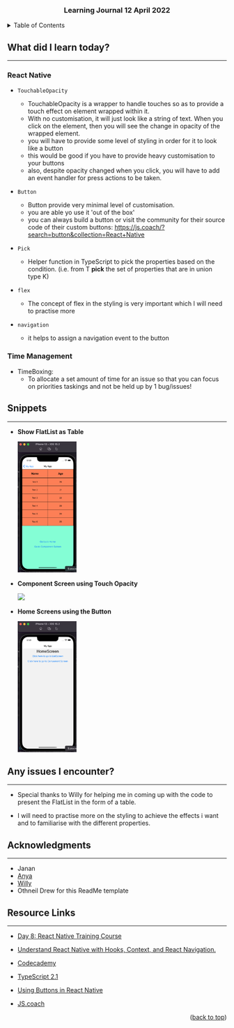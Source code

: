 <div id="top"></div>

<br />

<h3 align="center">Learning Journal 12 April 2022</h3>

<!-- TABLE OF CONTENTS -->
<details>
  <summary>Table of Contents</summary>
  <ul>
    <li><a href="#what-did-i-learn-today">What did I learn today?</a></li>
    <li><a href="#snippets">Snippets</a></li>
    <li><a href="#any-issues-i-encounter">Any issues I encounter?</a></li>
    <li><a href="#acknowledgments">Acknowledgments</a></li>
    <li><a href="#resource-links">Resource Links</a></li>
      </ul>
     
</details>

<!-- ABOUT THE PROJECT -->
## What did I learn today? ##
----
<!-- Type what you learnt here -->
### React Native ###
  - `TouchableOpacity`
    - TouchableOpacity is a wrapper to handle touches so as to provide a touch effect on element wrapped within it.
    - With no customisation, it will just look like a string of text. When you click on the element, then you will see the change in opacity of the wrapped element.
    - you will have to provide some level of styling in order for it to look like a button 
    - this would be good if you have to provide heavy customisation to your buttons
    - also, despite opacity changed when you click, you will have to add an event handler for press actions to be taken.

  - `Button`
    - Button provide very minimal level of customisation. 
    - you are able yo use it 'out of the box'
    - you can always build a button or visit the community for their source code of their custom buttons: https://js.coach/?search=button&collection=React+Native

  - `Pick`
    - Helper function in TypeScript to pick the properties based on the condition. (i.e. from T **pick** the set of properties that are in union type K)

  - `flex`
    - The concept of flex in the styling is very important which I will need to practise more

  - `navigation`
    - it helps to assign a navigation event to the button

### Time Management ###
  - TimeBoxing: 
    - To allocate a set amount of time for an issue so that you can focus on priorities taskings and not be held up by 1 bug/issues!
    
## Snippets ##
----
<!-- You can attach snippets of your end product here -->
  
  - **Show FlatList as Table**
    
    <img src = './img/ButtonList.png' height = '300' />
  
  - **Component Screen using Touch Opacity**

    <img src = './img/touchOpacity.png' height = '300' />

  - **Home Screens using the Button**

    <img src = './img/ButtonHome.png' height = '300' />

## Any issues I encounter? ##
----
<!-- Type Your Issues Faced today Here -->
  - Special thanks to Willy for helping me in coming up with the code to present the FlatList in the form of a table.

  - I will need to practise more on the styling to achieve the effects i want and to familiarise with the different properties.

<!-- ACKNOWLEDGMENTS -->
## Acknowledgments ##
----
* Janan
* [Anya](https://github.com/huanganya/react-native-starter)
* [Willy](https://github.com/WillyWangwl) 
* Othneil Drew for this ReadMe template

<!-- Resource Links -->
## Resource Links ##
----
* [Day 8: React Native Training Course](https://docs.google.com/document/d/1Ae2L7WqB_7fwU7dcnm8JtFNdTtyrRr8flq5aGFCDsUU/edit)

* [Understand React Native with Hooks, Context, and React Navigation.](https://nlbsg.udemy.com/course/the-complete-react-native-and-redux-course/learn/lecture/15706480#overview)

* [Codecademy](https://www.codecademy.com/learn/learn-typescript)

* [TypeScript 2.1](https://www.typescriptlang.org/docs/handbook/release-notes/typescript-2-1.html)

* [Using Buttons in React Native](https://kmarks2013.medium.com/using-buttons-in-react-native-eab86155f56)

* [JS.coach](https://js.coach/?search=button&collection=React+Native)

<p align="right">(<a href="#top">back to top</a>)</p>

